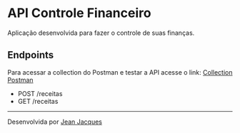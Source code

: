 # API Controle Financeiro

Aplicação desenvolvida para fazer o controle de suas finanças.

## Endpoints 

Para acessar a collection do Postman e testar a API acesse o link: [Collection Postman](./resources/)

- POST /receitas
- GET /receitas

---
Desenvolvida por [Jean Jacques](https://github.com/jjeanjacques10)